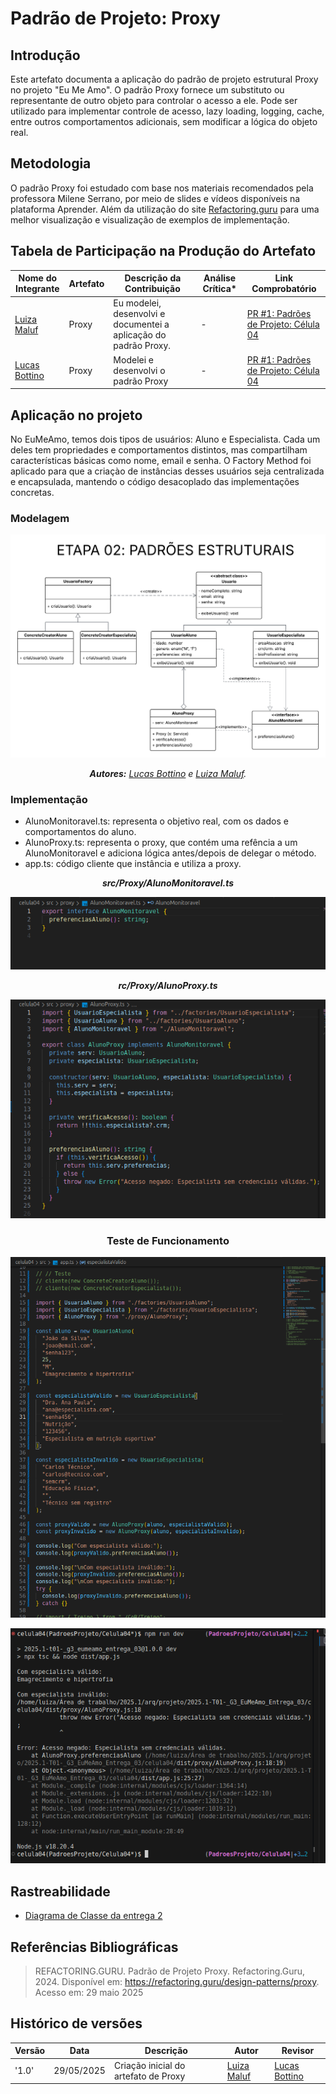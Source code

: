 # __Padrão de Projeto: Proxy__

## __Introdução__

Este artefato documenta a aplicação do padrão de projeto estrutural Proxy no projeto "Eu Me Amo". O padrão Proxy fornece um substituto ou representante de outro objeto para controlar o acesso a ele. Pode ser utilizado para implementar controle de acesso, lazy loading, logging, cache, entre outros comportamentos adicionais, sem modificar a lógica do objeto real.

## __Metodologia__

O padrão Proxy foi estudado com base nos materiais recomendados pela professora Milene Serrano, por meio de slides e vídeos disponíveis na plataforma Aprender. Além da utilização do site [Refactoring.guru](https://refactoring.guru/pt-br/design-patterns/factory-method) para uma melhor visualização e visualização de exemplos de implementação.


## __Tabela de Participação na Produção do Artefato__


<center>

| <center>Nome do<br>Integrante | <center>Artefato | <center>Descrição da<br>Contribuição | <center>Análise Crítica* | <center>Link Comprobatório |
|------------|----------|------------|------------|---------|
|  [Luiza Maluf]()| Proxy | Eu modelei, desenvolvi e documentei a aplicação do padrão Proxy. | - | [PR #1: Padrões de Projeto: Célula 04](https://github.com/UnBArqDsw2025-1-Turma01/2025.1-T01-_G3_EuMeAmo_Entrega_03/pull/1) |
|  [Lucas Bottino]() | Proxy | Modelei e desenvolvi o padrão Proxy | - | [PR #1: Padrões de Projeto: Célula 04](https://github.com/UnBArqDsw2025-1-Turma01/2025.1-T01-_G3_EuMeAmo_Entrega_03/pull/1) |

</center>

## __Aplicação no projeto__

No EuMeAmo, temos dois tipos de usuários: Aluno e Especialista. Cada um deles tem propriedades e comportamentos distintos, mas compartilham características básicas como nome, email e senha. O Factory Method foi aplicado para que a criaçào de instâncias desses usuários seja centralizada e encapsulada, mantendo o código desacoplado das implementações concretas.


### __Modelagem__

<center>

![Diagrama de classe - Módulo Usuário](../assets/celula04//proxy/classeProxy.png)

_**Autores:** [Lucas Bottino]() e [Luiza Maluf]()._
</center>

### __Implementação__

- AlunoMonitoravel.ts: representa o objetivo real, com os dados e comportamentos do aluno.
- AlunoProxy.ts: representa o proxy, que contém uma refência a um AlunoMonitoravel e adiciona lógica antes/depois de delegar o método.
- app.ts: código cliente que instância e utiliza a proxy.

<center>

_**src/Proxy/AlunoMonitoravel.ts**_

![src/Proxy/AlunoMonitoravel.ts](../assets/celula04/proxy/alunoMonitoravel.png)

_**rc/Proxy/AlunoProxy.ts**_

![src/Proxy/AlunoProxy.ts](../assets/celula04/proxy/alunoProxy.png)

### __Teste de Funcionamento__

![src/app.ts](../assets/celula04/proxy/appProxy.png)

![Resultado do Teste](../assets/celula04/proxy/testeProx.png)



</center>

## __Rastreabilidade__

- [Diagrama de Classe da entrega 2](https://unbarqdsw2025-1-turma01.github.io/2025.1-T01-_G3_EuMeAmo_Entrega_02/#/Modelagem/2.1.1.DiagramaDeClasses)

## __Referências Bibliográficas__

> REFACTORING.GURU. Padrão de Projeto Proxy. Refactoring.Guru, 2024. Disponível em: https://refactoring.guru/design-patterns/proxy. Acesso em: 29 maio 2025

## __Histórico de versões__

| Versão | Data | Descrição | Autor | Revisor |
|--------|------|-----------|-------|---------|
| '1.0'  | 29/05/2025 | Criação inicial do artefato de Proxy| [Luiza Maluf]() | [Lucas Bottino]()| 